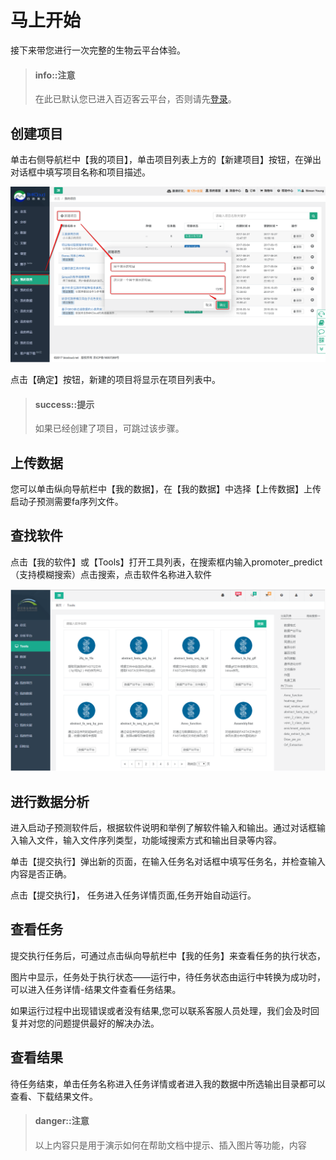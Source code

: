 # 马上开始

接下来带您进行一次完整的生物云平台体验。

> #### info::注意
>
> 在此已默认您已进入百迈客云平台，否则请先[登录](https://console.biocloud.net/external/login/toLogin)。

## 创建项目

单击右侧导航栏中【我的项目】，单击项目列表上方的【新建项目】按钮，在弹出对话框中填写项目名称和项目描述。

![创建项目](./img/create-a-project.png)

点击【确定】按钮，新建的项目将显示在项目列表中。

> #### success::提示
>
> 如果已经创建了项目，可跳过该步骤。

## 上传数据

您可以单击纵向导航栏中【我的数据】，在【我的数据】中选择【上传数据】上传启动子预测需要fa序列文件。

## 查找软件

点击【我的软件】或【Tools】打开工具列表，在搜索框内输入promoter_predict（支持模糊搜索）点击搜索，点击软件名称进入软件

![查找应用](./img/find-a-app.png)

## 进行数据分析

进入启动子预测软件后，根据软件说明和举例了解软件输入和输出。通过对话框输入输入文件，输入文件序列类型，功能域搜索方式和输出目录等内容。


单击【提交执行】弹出新的页面，在输入任务名对话框中填写任务名，并检查输入内容是否正确。


点击【提交执行】， 任务进入任务详情页面,任务开始自动运行。

## 查看任务
提交执行任务后，可通过点击纵向导航栏中【我的任务】来查看任务的执行状态，


图片中显示，任务处于执行状态——运行中，待任务状态由运行中转换为成功时，可以进入任务详情-结果文件查看任务结果。

如果运行过程中出现错误或者没有结果,您可以联系客服人员处理，我们会及时回复并对您的问题提供最好的解决办法。

## 查看结果

待任务结束，单击任务名称进入任务详情或者进入我的数据中所选输出目录都可以查看、下载结果文件。


> #### danger::注意
>
> 以上内容只是用于演示如何在帮助文档中提示、插入图片等功能，内容
